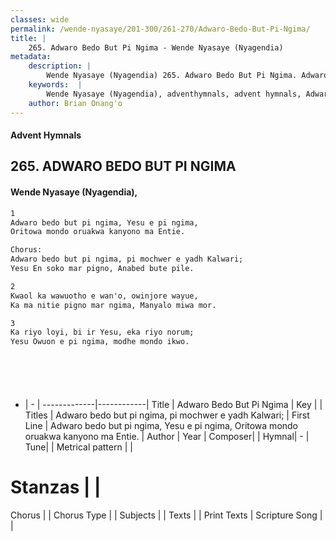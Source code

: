 ```yaml
---
classes: wide
permalink: /wende-nyasaye/201-300/261-270/Adwaro-Bedo-But-Pi-Ngima/
title: |
    265. Adwaro Bedo But Pi Ngima - Wende Nyasaye (Nyagendia)
metadata:
    description: |
        Wende Nyasaye (Nyagendia) 265. Adwaro Bedo But Pi Ngima. Adwaro bedo but pi ngima, Yesu e pi ngima, Oritowa mondo oruakwa kanyono ma Entie.  Chorus: Adwaro bedo but pi ngima, pi mochwer e yadh Kalwari; Yesu En soko mar pigno, Anabed bute pile.  
    keywords:  |
        Wende Nyasaye (Nyagendia), adventhymnals, advent hymnals, Adwaro Bedo But Pi Ngima, Adwaro bedo but pi ngima, Yesu e pi ngima, Oritowa mondo oruakwa kanyono ma Entie.. Adwaro bedo but pi ngima, pi mochwer e yadh Kalwari;
    author: Brian Onang'o
---
```


#### Advent Hymnals
## 265. ADWARO BEDO BUT PI NGIMA
####  Wende Nyasaye (Nyagendia),

```txt
1
Adwaro bedo but pi ngima, Yesu e pi ngima,
Oritowa mondo oruakwa kanyono ma Entie.

Chorus:
Adwaro bedo but pi ngima, pi mochwer e yadh Kalwari;
Yesu En soko mar pigno, Anabed bute pile.

2
Kwaol ka wawuotho e wan'o, owinjore wayue,
Ka ma nitie pigno mar ngima, Manyalo miwa mor.

3
Ka riyo loyi, bi ir Yesu, eka riyo norum;
Yesu Owuon e pi ngima, modhe mondo ikwo.







```

- |   -  |
-------------|------------|
Title | Adwaro Bedo But Pi Ngima |
Key |  |
Titles | Adwaro bedo but pi ngima, pi mochwer e yadh Kalwari; |
First Line | Adwaro bedo but pi ngima, Yesu e pi ngima, Oritowa mondo oruakwa kanyono ma Entie. |
Author | 
Year | 
Composer| |
Hymnal|  - |
Tune|  |
Metrical pattern | |
# Stanzas |  |
Chorus |  |
Chorus Type |  |
Subjects | |
Texts |  |
Print Texts | 
Scripture Song |  |
    
